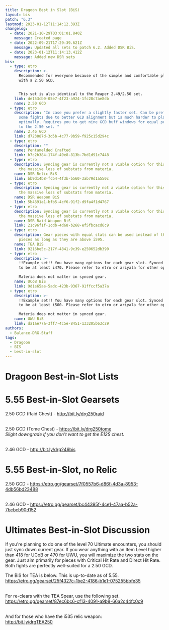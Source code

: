 ```yaml
---
title: Dragoon Best in Slot (BiS)
layout: bis
patch: "6.3"
lastmod: 2023-01-12T11:14:12.393Z
changelog:
  - date: 2021-10-29T03:01:01.840Z
    message: Created page
  - date: 2022-09-21T17:29:39.621Z
    message: Updated all sets to patch 6.2. Added DSR BiS.
  - date: 2023-01-12T11:14:13.412Z
    message: Added new DSR sets
bis:
  - type: etro
    description: >-
      Recommended for everyone because of the simple and comfortable playstyle
      with a 2.50 GCD.


      This set is also identical to the Reaper 2.49/2.50 set.
    link: de153cb0-05e7-4f23-a924-1fc28c7ae8db
    name: 2.50 GCD
  - type: etro
    description: "In case you prefer a slightly faster set. Can be preferable in
      some fights due to better GCD alignment but is much harder to play
      optimally. Requires you to get nine GCD buff windows for equal performance
      to the 2.50 set. "
    name: 2.46 GCD
    link: d723087d-3d5b-4c77-9b59-f925c15d294c
  - type: etro
    description: ""
    name: Pentamelded Crafted
    link: b7c2b384-174f-49e8-813b-7bd1d91c7448
  - type: etro
    description: Syncing gear is currently not a viable option for this fight due to
      the massive loss of substats from materia.
    name: DSR Relic BiS
    link: bb9d14b8-fcb4-4f3b-b560-3ab79d1a550c
  - type: etro
    description: Syncing gear is currently not a viable option for this fight due to
      the massive loss of substats from materia.
    name: DSR Weapon BiS
    link: 5b4391a1-bfb5-4cf6-91f2-d9fa4f1d4767
  - type: etro
    description: Syncing gear is currently not a viable option for this fight due to
      the massive loss of substats from materia.
    name: DSR Raid Weapon BiS
    link: 21c96f1f-1cdb-4d68-b268-ef5fbcacd6c9
  - type: etro
    description: Gear pieces with equal stats can be used instead of the listed i600
      pieces as long as they are above i595.
    name: TEA BiS
    link: 9216be5c-217f-4841-9c39-e250652db390
  - type: etro
    description: >-
      !!Example set!! You have many options for each gear slot. Synced gear has
      to be at least i470. Please refer to etro or ariyala for other options.

      Materia does not matter in synced gear.
    name: UCoB BiS
    link: 9d1e65ae-5adc-423b-9367-91ffccf5a37a
  - type: etro
    description: >-
      !!Example set!! You have many options for each gear slot. Synced gear has
      to be at least i500. Please refer to etro or ariyala for other options.

      Materia does not matter in synced gear.
    name: UWU BiS
    link: da1ae77a-3ff7-4c5e-8451-133205b63c29
authors:
  - Balance-DRG-Staff
tags:
  - Dragoon
  - BIS
  - best-in-slot
---
```

# Dragoon Best-in-Slot Lists

# 5.55 Best-in-Slot Gearsets

2.50 GCD (Raid Chest) -  <http://bit.ly/drg250raid>

\
2.50 GCD (Tome Chest) - <https://bit.ly/drg250tome>  \
*Slight downgrade if you don't want to get the E12S chest.*

\
2.46 GCD - <http://bit.ly/drg246bis>  

# 5.55 Best-in-Slot, no Relic

2.50 GCD - <https://etro.gg/gearset/7f0557b6-d86f-4d3a-8953-4db56bd23488>

\
2.46 GCD - <https://etro.gg/gearset/bc44395f-4ce1-47aa-b52a-7bcbcb90d152>

# Ultimates Best-in-Slot Discussion

If you're planning to do one of the level 70 Ultimate encounters, you should just sync down current gear. If you wear anything with an Item Level higher than 418 for UCoB or 470 for UWU, you will maximize the two stats on the gear. Just aim primarily for pieces with Critical Hit Rate and Direct Hit Rate. Both fights are perfectly well-suited for a 2.50 GCD.

The BiS for TEA is below. This is up-to-date as of 5.55.\
<https://etro.gg/gearset/25f4327c-1be2-4186-b1e1-075255bbfe35>

\
For re-clears with the TEA Spear, use the following set.\
<https://etro.gg/gearset/87ec6bc6-cf13-4091-a9b8-66a2c44fc0c9>

\
And for those who have the i535 relic weapon:\
<http://bit.ly/drgTEA250>